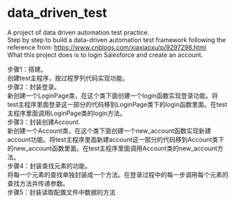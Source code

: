 # data_driven_test
A project of data driven automation test practice.  
Step by step to build a data-driven automation test framework following the reference from: https://www.cnblogs.com/xiaxiaoxu/p/9297298.html  
What this project does is to login Salesforce and create an account.  

步骤1：搭建。  
创建test主程序，按过程罗列代码实现功能。  
步骤2：封装登录。  
新创建一个LoginPage类，在这个类下面创建一个login函数实现登录功能。将test主程序里面登录这一部分的代码移到LoginPage类下的login函数里面。在test主程序里面调用LoginPage类的login方法。  
步骤3：封装创建Account.  
新创建一个Account类，在这个类下面创建一个new_account函数实现新建account功能。将test主程序里面新建account这一部分的代码移到Account类下的new_account函数里面。在test主程序里面调用Account类的new_account方法。  
步骤4：封装查找元素的功能。  
将每一个元素的查找单独封装成一个方法。在登录过程中的每一步调用每个元素的查找方法并传递参数。  
步骤5：封装读取配置文件中数据的方法